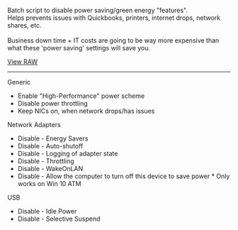 Batch script to disable power saving/green energy "features".  
Helps prevents issues with Quickbooks, printers, internet drops, network shares, etc.  
<br>
Business down time + IT costs are going to be way more expensive than what these 'power saving' settings will save you.  

[View RAW](https://github.com/ShadowWhisperer/NoGreenWin/blob/main/AntiGreen.bat?raw=true)  

---------- 

Generic
  - Enable "High-Performance" power scheme
  - Disable power throttling
  - Keep NICs on, when network drops/has issues

Network Adapters 
  - Disable - Energy Savers
  - Disable - Auto-shutoff  
  - Disable - Logging of adapter state 
  - Disable - Throttling  
  - Disable - WakeOnLAN
  - Disable - Allow the computer to turn off this device to save power  * Only works on Win 10 ATM

USB  
  - Disable - Idle Power  
  - Disable - Selective Suspend  
